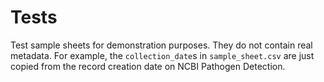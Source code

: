 # Tests

Test sample sheets for demonstration purposes. They do not contain real metadata. For example, the `collection_date`s in `sample_sheet.csv` are just copied from the record creation date on NCBI Pathogen Detection.